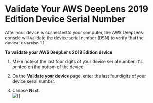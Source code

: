 # Validate Your AWS DeepLens 2019 Edition Device Serial Number<a name="how-to-validate-deeplens-v1.1-device"></a>

After your device is connected to your computer, the AWS DeepLens console will validate the device serial number \(DSN\) to verify that the device is version 1\.1\. 

**To validate your AWS DeepLens 2019 Edition device**

1. Make note of the last four digits of your device serial number\. It's printed on the bottom of the device\.

1. On the **Validate your device** page, enter the last four digits of your device serial number\. 

1.  Choose **Next**\.  
![\[\]](http://docs.aws.amazon.com/deeplens/latest/dg/images/validate-v1.1-device.png)